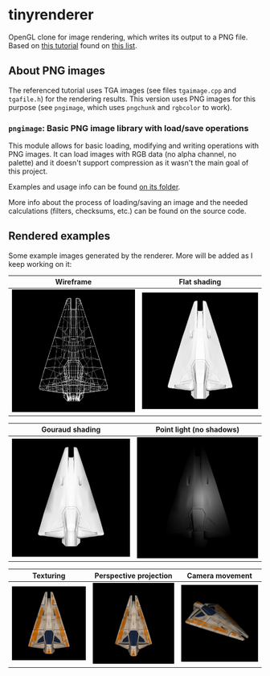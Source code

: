 # tinyrenderer

OpenGL clone for image rendering, which writes its output to a PNG file. Based on [this tutorial](https://github.com/ssloy/tinyrenderer/wiki) found on [this list](https://github.com/danistefanovic/build-your-own-x).

## About PNG images

The referenced tutorial uses TGA images (see files `tgaimage.cpp` and `tgafile.h`) for the rendering results. This version uses PNG images for this purpose (see `pngimage`, which uses `pngchunk` and `rgbcolor` to work).

### `pngimage`: Basic PNG image library with load/save operations

This module allows for basic loading, modifying and writing operations with PNG images. It can load images with RGB data (no alpha channel, no palette) and it doesn't support compression as it wasn't the main goal of this project.

Examples and usage info can be found [on its folder](https://github.com/diegoroyo/tinyrenderer/tree/master/pngimage).

More info about the process of loading/saving an image and the needed calculations (filters, checksums, etc.) can be found on the source code.

## Rendered examples

Some example images generated by the renderer. More will be added as I keep working on it:

Wireframe | Flat shading
:---: | :---:
![Wireframe](img/lesson1_wireframe.png) | ![Flat shading](img/lesson2_flatshading.png)

Gouraud shading | Point light (no shadows)
:---: | :---:
![Gouraud shading](img/lesson5_gouraudshading.png) | ![Point light (no shadows)](img/lesson6_pointlight.png)

Texturing | Perspective projection | Camera movement
:---: | :---: | :---:
![Texturing](img/lesson3_texturehw.png) | ![Perspective projection](img/lesson4_perspective.png) | ![Camera movement](img/lesson5_cameramovement.png)
